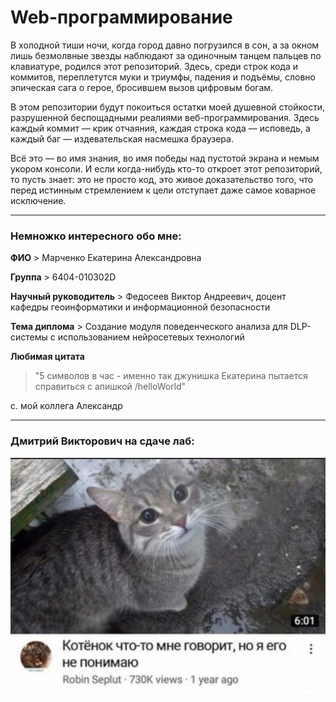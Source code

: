 # Web-программирование

В холодной тиши ночи, когда город давно погрузился в сон, а за окном лишь безмолвные звезды наблюдают за одиночным танцем пальцев по клавиатуре, родился этот репозиторий. Здесь, среди строк кода и коммитов, переплетутся муки и триумфы, падения и подъёмы, словно эпическая сага о герое, бросившем вызов цифровым богам.

В этом репозитории будут покоиться остатки моей душевной стойкости, разрушенной беспощадными реалиями веб-программирования. Здесь каждый коммит — крик отчаяния, каждая строка кода — исповедь, а каждый баг — издевательская насмешка браузера.

Всё это — во имя знания, во имя победы над пустотой экрана и немым укором консоли. И если когда-нибудь кто-то откроет этот репозиторий, то пусть знает: это не просто код, это живое доказательство того, что перед истинным стремлением к цели отступает даже самое коварное исключение.

----
### Немножко интересного обо мне:

**ФИО** > Марченко Екатерина Александровна

**Группа** > 6404-010302D

**Научный руководитель** > Федосеев Виктор Андреевич, доцент кафедры геоинформатики и информационной безопасности

**Тема диплома** > Создание модуля поведенческого анализа для DLP-системы с использованием нейросетевых технологий

**Любимая цитата** 
> "5 символов в час - именно так джунишка Екатерина пытается справиться с апишкой /helloWorld" 

c. мой коллега Александр

---

### **Дмитрий Викторович на сдаче лаб:**

![alt text](photo_2024-11-06_22-59-25.jpg)
